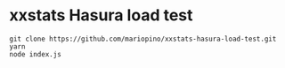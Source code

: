 # xxstats Hasura load test


```
git clone https://github.com/mariopino/xxstats-hasura-load-test.git
yarn
node index.js
```